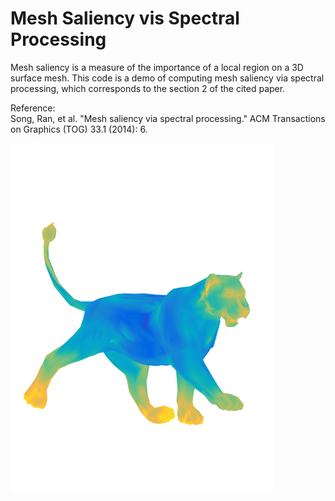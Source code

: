 # Mesh Saliency vis Spectral Processing
Mesh saliency is a measure of the importance of a local region on a 3D surface mesh. This code is a demo of computing mesh saliency via spectral processing, which corresponds to the section 2 of the cited paper.

Reference:  
Song, Ran, et al. "Mesh saliency via spectral processing." ACM Transactions on Graphics (TOG) 33.1 (2014): 6.

![saliency](./saliencyImg.png)
